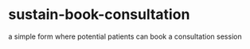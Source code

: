 # sustain-book-consultation

a simple form where potential patients can book a consultation session
